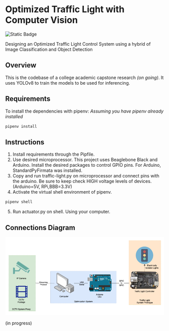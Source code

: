 # Optimized Traffic Light with Computer Vision
![Static Badge](https://img.shields.io/badge/status-Work_in_Progress-blue)

Designing an Optimized Traffic Light Control System using a hybrid of Image Classification and Object Detection
## Overview


This is the codebase of a college academic capstone research *(on going)*. It uses YOLOv8 to train the models to be used for inferencing.

## Requirements

To install the dependencies with pipenv:
*Assuming you have pipenv already installed*

```bash
pipenv install
```

## Instructions
1. Install requirements through the Pipfile.
2. Use desired microprocessor. This project uses Beaglebone Black and Arduino. Install the desired packages to control GPIO pins. For Arduino, StandardPyFirmata was installed.
3. Copy and run traffic-light.py on microprocessor and connect pins with the arduino. Be sure to keep check HIGH voltage levels of devices. (Arduino=5V, RPi,BBB=3.3V)
4. Activate the virtual shell environment of pipenv.
```bash
pipenv shell
```
5. Run actuator.py on shell. Using your computer.



## Connections Diagram

<img src="/assets/block.png" alt="block"/>


(in progress)